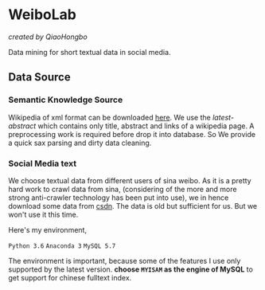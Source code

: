 
# WeiboLab
*created by QiaoHongbo* 

Data mining for short textual data in social media.

## Data Source
### Semantic Knowledge Source
Wikipedia of xml format can be downloaded [here](https://dumps.wikimedia.org/zhwiki/latest/). We use the *latest-abstract* which contains only title, abstract and links of a wikipedia page.
A preprocessing work is required before drop it into database. So We provide a quick sax parsing and dirty data cleaning.
### Social Media text
We choose textual data from different users of sina weibo. As it is a pretty hard work to crawl data from sina, (considering of the more and more strong anti-crawler technology has been put into use), we in hence download some data from [csdn](http://download.csdn.net/download/u012721450/6511879). The data is old but sufficient for us. But we won't use it this time.

Here's my environment,

`Python 3.6` `Anaconda 3` `MySQL 5.7`

The environment is important, because some of the features I use only supported by the latest version.
**choose `MYISAM` as the engine of MySQL** to get support for chinese fulltext index.
